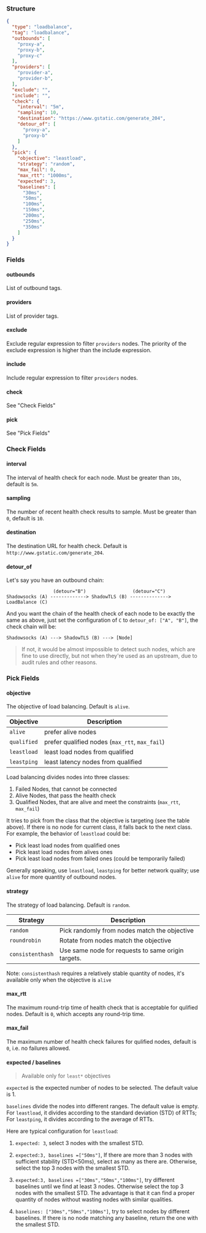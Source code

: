 ### Structure

```json
{
  "type": "loadbalance",
  "tag": "loadbalance",
  "outbounds": [
    "proxy-a",
    "proxy-b",
    "proxy-c"
  ],
  "providers": [
    "provider-a",
    "provider-b",
  ],
  "exclude": "",
  "include": "",
  "check": {
    "interval": "5m",
    "sampling": 10,
    "destination": "https://www.gstatic.com/generate_204",
    "detour_of": [
      "proxy-a",
      "proxy-b"
    ]
  },
  "pick": {
    "objective": "leastload",
    "strategy": "random",
    "max_fail": 0,
    "max_rtt": "1000ms",
    "expected": 3,
    "baselines": [
      "30ms",
      "50ms",
      "100ms",
      "150ms",
      "200ms",
      "250ms",
      "350ms"
    ]
  }
}
```

### Fields

#### outbounds

List of outbound tags.

#### providers

List of provider tags.

#### exclude

Exclude regular expression to filter `providers` nodes. The priority of the exclude expression is higher than the include expression.

#### include

Include regular expression to filter `providers` nodes.

#### check

See "Check Fields"

#### pick

See "Pick Fields"

### Check Fields

#### interval

The interval of health check for each node. Must be greater than `10s`, default is `5m`.

#### sampling

The number of recent health check results to sample. Must be greater than `0`, default is `10`.

#### destination

The destination URL for health check. Default is `http://www.gstatic.com/generate_204`.

#### detour_of

Let's say you have an outbound chain:


```
                 (detour="B")                 (detour="C")
Shadowsocks (A) -------------> ShadowTLS (B) --------------> LoadBalance (C)
```

And you want the chain of the health check of each node to be exactly the same as above, just set the configuration of `C` to `detour_of: ["A", "B"]`, the check chain will be:

```
Shadowsocks (A) ---> ShadowTLS (B) ---> [Node]
```

> If not, it would be almost impossible to detect such nodes, which are fine to use directly, but not when they're used as an upstream, due to audit rules and other reasons.

### Pick Fields

#### objective

The objective of load balancing. Default is `alive`.

| Objective   | Description                                    |
| ----------- | ---------------------------------------------- |
| `alive`     | prefer alive nodes                             |
| `qualified` | prefer qualified nodes (`max_rtt`, `max_fail`) |
| `leastload` | least load nodes from qualified                |
| `leastping` | least latency nodes from qualified             |

Load balancing divides nodes into three classes:

1. Failed Nodes, that cannot be connected
2. Alive Nodes, that pass the health check
3. Qualified Nodes, that are alive and meet the constraints (`max_rtt`, `max_fail`)

It tries to pick from the class that the objective is targeting (see the table above). If there is no node for current class, it falls back to the next class. For example, the behavior of `leastload` could be:

- Pick least load nodes from qualified ones
- Pick least load nodes from alives ones
- Pick least load nodes from failed ones (could be temporarily failed)

Generally speaking, use `leastload`, `leastping` for better network quality; use `alive` for more quantity of outbound nodes.

#### strategy

The strategy of load balancing. Default is `random`.

| Strategy         | Description                                        |
| ---------------- | -------------------------------------------------- |
| `random`         | Pick randomly from nodes match the objective       |
| `roundrobin`     | Rotate from nodes match the objective              |
| `consistenthash` | Use same node for requests to same origin targets. |

Note: `consistenthash` requires a relatively stable quantity of nodes, it's available only when the objective is `alive`

#### max_rtt

The maximum round-trip time of health check that is acceptable for qulified nodes. Default is `0`, which accepts any round-trip time.

#### max_fail

The maximum number of health check failures for qulified nodes, default is `0`, i.e. no failures allowed.

#### expected / baselines

> Available only for `least*` objectives

`expected` is the expected number of nodes to be selected. The default value is 1.

`baselines` divide the nodes into different ranges. The default value is empty. For `leastload`, it divides according to the standard deviation (STD) of RTTs; For `leastping`, it divides according to the average of RTTs.

Here are typical configuration for `leastload`:

1. `expected: 3`, select 3 nodes with the smallest STD.

1. `expected:3, baselines =["50ms"]`, If there are more than 3 nodes with sufficient stability (STD<50ms), select as many as there are. Otherwise, select the top 3 nodes with the smallest STD.

1. `expected:3, baselines =["30ms","50ms","100ms"]`, try different baselines until we find at least 3 nodes. Otherwise select the top 3 nodes with the smallest STD. The advantage is that it can find a proper quantity of nodes without wasting nodes with similar qualities.

1. `baselines: ["30ms","50ms","100ms"]`, try to select nodes by different baselines. If there is no node matching any baseline, return the one with the smallest STD.
